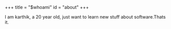 +++
title = "$whoami"
id = "about"
+++

I am karthik, a 20 year old, just want to learn new stuff about software.Thats it.
